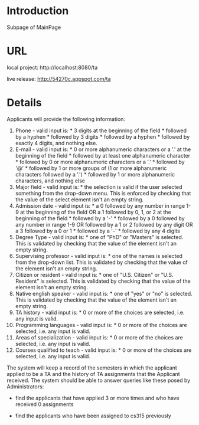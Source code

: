# Introduction #

Subpage of MainPage

# URL #

local project: http://localhost:8080/ta

live release: http://54270c.appspot.com/ta

# Details #
Applicants will provide the following information:

  1. Phone - valid input is:
    * 3 digits at the beginning of the field
    * followed by a hyphen
    * followed by 3 digits
    * followed by a hyphen
    * followed by exactly 4 digits, and nothing else.
  1. E-mail - valid input is:
    * 0 or more alphanumeric characters or a '.' at the beginning of the field
    * followed by at least one alphanumeric character
    * followed by 0 or more alphanumeric characters or a '.'
    * followed by '@'
    * followed by 1 or more groups of (1 or more alphanumeric characters followed by a '.')
    * followed by 1 or more alphanumeric characters, and nothing else
  1. Major field - valid input is:
    * the selection is valid if the user selected something from the drop-down menu.  This is enforced by checking that the value of the select element isn't an empty string.
  1. Admission date - valid input is:
    * a 0 followed by any number in range 1-9 at the beginning of the field OR a 1 followed by 0, 1, or 2 at the beginning of the field
    * followed by a '-'
    * followed by a 0 followed by any number in range 1-9 OR followed by a 1 or 2 followed by any digit OR a 3 followed by a 0 or 1
    * followed by a '-'
    * followed by any 4 digits
  1. Degree Type - valid input is:
    * one of "PhD" or "Masters" is selected.  This is validated by checking that the value of the element isn't an empty string.
  1. Supervising professor - valid input is:
    * one of the names is selected from the drop-down list.  This is validated by checking that the value of the element isn't an empty string.
  1. Citizen or resident - valid input is:
    * one of "U.S. Citizen" or "U.S. Resident" is selected.  This is validated by checking that the value of the element isn't an empty string.
  1. Native english speaker - valid input is:
    * one of "yes" or "no" is selected. This is validated by checking that the value of the element isn't an empty string.
  1. TA history - valid input is:
    * 0 or more of the choices are selected, i.e. any input is valid.
  1. Programming languages - valid input is:
    * 0 or more of the choices are selected, i.e. any input is valid.
  1. Areas of specialization - valid input is:
    * 0 or more of the choices are selected, i.e. any input is valid.
  1. Courses qualified to teach - valid input is:
    * 0 or more of the choices are selected, i.e. any input is valid.

The system will keep a record of the semesters in which the applicant
applied to be a TA and the history of TA assignments that the Applicant
received. The system should be able to answer queries like these posed
by Administrators:

  * find the applicants that have applied 3 or more times and who have received 0 assignments

  * find the applicants who have been assigned to cs315 previously